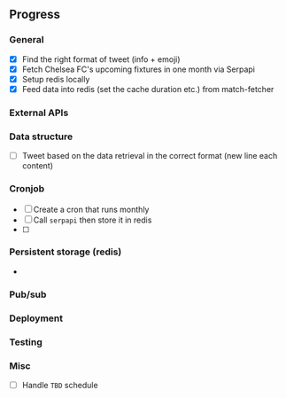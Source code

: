 ## Progress

### General
- [x] Find the right format of tweet (info + emoji)
- [x] Fetch Chelsea FC's upcoming fixtures in one month via Serpapi
- [x] Setup redis locally
- [x] Feed data into redis (set the cache duration etc.) from match-fetcher
 
### External APIs

### Data structure
- [ ] Tweet based on the data retrieval in the correct format (new line each content)

### Cronjob
- [ ] Create a cron that runs monthly
- [ ] Call `serpapi` then store it in redis
- [ ]  

### Persistent storage (redis)
- 

### Pub/sub

### Deployment

### Testing

### Misc
- [ ] Handle `TBD` schedule
